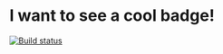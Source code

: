 # I want to see a cool badge! 

[![Build status](https://travis-ci.org/lowandrew/TravisTest.svg?master)](https://travis-ci.org/lowandrew)
